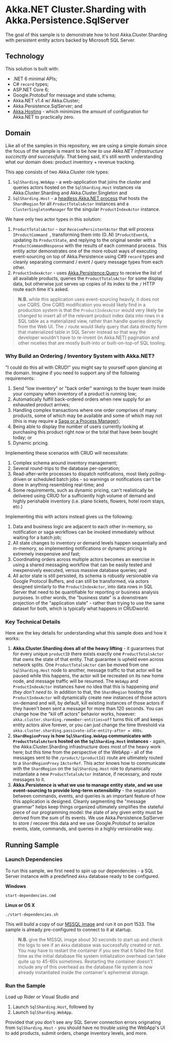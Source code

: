 # Akka.NET Cluster.Sharding with Akka.Persistence.SqlServer

The goal of this sample is to demonstrate how to host Akka.Cluster.Sharding with persistent entity actors backed by Microsoft SQL Server.

## Technology

This solution is built with:

- .NET 6 minimal APIs;
- C# `record` types;
- ASP.NET Core 6;
- Google.Protobuf for message and state schema;
- Akka.NET v1.4 w/ Akka.Cluster;
- Akka.Persistence.SqlServer; and
- [Akka.Hosting](https://github.com/akkadotnet/Akka.Hosting) - which minimizes the amount of configuration for Akka.NET to practically zero.


## Domain

Like all of the samples in this repository, we are using a simple domain since the focus of the sample is meant to be _how to use Akka.NET infrastructure succinctly and successfully_. That being said, it's still worth understanding what our domain does: product inventory + revenue tracking.

This app consists of two Akka.Cluster role types:

1. `SqlSharding.WebApp` - a web-application that joins the cluster and queries actors hosted on the `SqlSharding.Host` instances via Akka.Cluster.Sharding and Akka.Cluster.Singleton  and
2. `SqlSharding.Host` - a [headless Akka.NET process](https://petabridge.com/blog/akkadotnet-ihostedservice/) that hosts the `ShardRegion` for all `ProductTotalsActor` instances and a `ClusterSingletonManager` for the singular `ProductIndexActor` instance.

We have only two actor types in this solution:

1. `ProductTotalsActor` - our `ReceivePersistentActor` that will process `IProductCommand `, transforming them into (0..N) `IProductEvent`s, updating its `ProductState`, and replying to the original sender with a `ProductCommandResponse` with the results of each command process. This entity actor demonstrates one of the more robust ways of executing event-sourcing on top of Akka.Persistence using C#9 `record` types and cleanly separating command / event / query message types from each other.
2. `ProductIndexActor` - uses [Akka.Persistence.Query](https://getakka.net/articles/persistence/persistence-query.html) to receive the list of all available products, queries the `ProductTotalsActor` for some display data, but otherwise just serves up copies of its index to the `/` HTTP route each time it's asked.

> **N.B.** while this application uses event-sourcing heavily, it does not use CQRS. One CQRS modification you would likely find in a production system is that the `ProductIndexActor` would very likely be changed to insert all of the relevant product index data into rows in a SQL table as a materialized view, rather than handle queries directly from the Web UI.
> The `/` route would likely query that data directly form that materialized table in SQL Server instead so that way the developer wouldn't have to re-invent (in Akka.NET) pagination and other niceties that are mostly built-into or built-on-top-of SQL tooling. 

### Why Build an Ordering / Inventory System with Akka.NET?

"I could do this all with CRUD!" you might say to yourself upon glancing at the domain. Imagine if you need to support any of the following requirements:

1. Send "low inventory" or "back order" warnings to the buyer team inside your company when inventory of a product is running low;
2. Automatically fulfill back-ordered orders when new supply for an exhausted product arrives;
3. Handling complex transactions where one order comprises of many products, some of which may be available and some of which may not (this is may require a [Saga or a Process Manager](https://petabridge.com/blog/akkadotnet-clusters-sagas/));
4. Being able to display the number of users currently looking at purchasing this product right now or the total that have been bought today; or
5. Dynamic pricing.

Implementing these scenarios with CRUD will necessitate:

1. Complex schema around inventory management;
2. Several round-trips to the database per-operation;
3. Read-after-write processes to dispatch notifications, most likely polling-driven or scheduled batch jobs - so warnings or notifications can't be done in anything resembling real-time; and
4. Some requirements, such as dynamic pricing, can't realistically be delivered using CRUD for a sufficiently high volume of demand and highly perishable inventory (i.e. plane tickets, flowers, hotel room stays, etc.)

Implementing this with actors instead gives us the following:

1. Data and business logic are adjacent to each other in-memory, so notification or saga workflows can be invoked immediately without waiting for a batch job;
2. All state changes to inventory or demand levels happen sequentially and in-memory, so implementing notifications or dynamic pricing is extremely inexpensive and fast;
3. Coordinating orders across multiple actors becomes an exercise in using a shared messaging workflow that can be easily tested and inexpensively executed, versus massive database queries; and
4. All actor state is still persisted, its schema is robustly versionable via Google Protocol Buffers, and can still be transformed, via actors designed similarly to the `ProductIndexActor`, into data rows in SQL Server that need to be quantifiable for reporting or business analysis purposes. In other words, the "business state" is a downstream projection of the "application state" - rather than trying to use the same dataset for both, which is typically what happens in CRUDworld.

### Key Technical Details

Here are the key details for understanding what this sample does and how it works:

1. **Akka.Cluster.Sharding does all of the heavy lifting** - it guarantees that for every unique `productID` there exists exactly one `ProductTotalsActor` that owns the state of that entity. That guarantee is upheld even across network splits. One `ProductTotalsActor` can be moved from one `SqlSharding.Host` node to another, message traffic to that actor will be paused while this happens, the actor will be recreated on its new home node, and message traffic will be resumed. The `WebApp` and `ProductIndexActor` instances have no idea that this is happening *and they don't need to*. In addition to that, the `ShardRegion` hosting the `ProductIndexActor` will dynamically create new instances of those actors on-demand and will, by default, kill existing instances of those actors if they haven't been sent a message for more than 120 seconds. You can change how the "kill off actors" behavior works, however: `akka.cluster.sharding.remember-entities=off` turns this off and keeps entity actors alive forever, or you can just change the time threshold via `akka.cluster.sharding.passivate-idle-entity-after = 400s`.
2. **`ShardRegionProxy` is how `SqlSharding.WebApp` communicates with `ProductTotalsActor`s hosted on the `SqlSharding.Host` instances** - again, the Akka.Cluster.Sharding infrastructure does most of the heavy work here; but this time from the perspective of the WebApp - all of the messages sent to the `/product/{productId}` route are ultimately routed to a `ShardRegionProxy` `IActorRef`. This actor knows how to communicate with the `ShardRegion` on the `SqlSharding.Host` role to dynamically instantiate a new `ProductTotalsActor` instance, if necessary, and route messages to it.
3. **Akka.Persistence is what we use to manage entity state, and we use event-sourcing to provide long-term extensibility** - the separation between commands, events, and queries is an important feature of how this application is designed. Cleanly segmenting the "message grammar" helps keep things organized ultimately simplifies the stateful piece of our programming model: the state of any given entity must be derived from the sum of its events. We use Akka.Persistence.SqlServer to store / recover this data and we use Google.Protobuf to serialize events, state, commands, and queries in a highly versionable way.

## Running Sample

### Launch Dependencies

To run this sample, we first need to spin up our dependencies - a SQL Server instance with a predefined `Akka` database ready to be configured.

**Windows**

```shell
start-dependencies.cmd
```

**Linux or OS X**

```shell
./start-dependencies.sh
```

This will build a copy of our [MSSQL image](https://github.com/petabridge/akkadotnet-code-samples/tree/master/infrastructure/mssql) and run it on port 1533. The sample is already pre-configured to connect to it at startup.

> **N.B.** give the MSSQL image about 30 seconds to start up and check the logs to see if an `Akka` database was successfully created or not. You may have to restart the container if you see that it failed the first time as the initial database file system initialization overhead can take quite up to 45-60s sometimes. Restarting the container doesn't include any of this overhead as the database file system is now already instantiated inside the container's ephemeral storage.

### Run the Sample

Load up Rider or Visual Studio and

1. Launch `SqlSharding.Host`, followed by
2. Launch `SqlSharding.WebApp`.

Provided that you don't see any SQL Server connection errors originating from `SqlSharding.Host` - you should have no trouble using the WebApp's UI to add products, submit orders, change inventory levels, and more.
